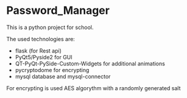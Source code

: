 # Password_Manager
This is a python project for school.

The used technologies are:
- flask (for Rest api)
- PyQt5/Pyside2 for GUI
- QT-PyQt-PySide-Custom-Widgets for additional animations
- pycryptodome for encrypting
- mysql database and mysql-connector

For encrypting is used AES algorythm with a randomly generated salt
